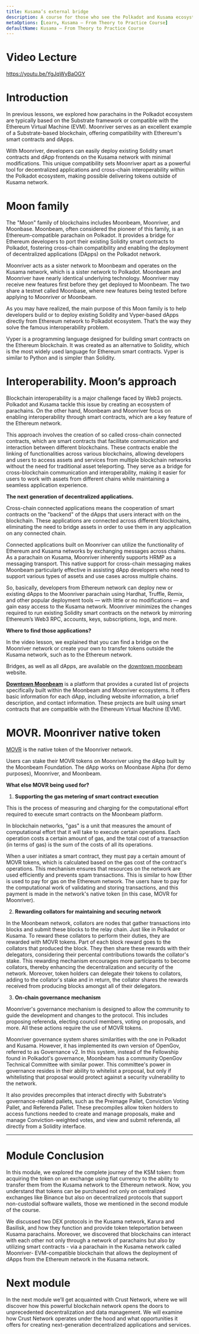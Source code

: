 ```yaml
---
title: Kusama’s external bridge
description: A course for those who see the Polkadot and Kusama ecosystem for the first time.
metaOptions: [Learn, Kusama — From Theory to Practice Course]
defaultName: Kusama — From Theory to Practice Course
---
```


# Video Lecture

https://youtu.be/YgJqWyBaOGY

<Spoiler title="<h2 style='display: inline;' >Lesson 13. Kusama’s external bridge</h2>">

# Introduction

In previous lessons, we explored how parachains in the Polkadot ecosystem are typically based on the Substrate framework or compatible with the Ethereum Virtual Machine (EVM). Moonriver serves as an excellent example of a Substrate-based blockchain, offering compatibility with Ethereum's smart contracts and dApps. 

With Moonriver, developers can easily deploy existing Solidity smart contracts and dApp frontends on the Kusama network with minimal modifications. This unique compatibility sets Moonriver apart as a powerful tool for decentralized applications and cross-chain interoperability within the Polkadot ecosystem, making possible delivering tokens outside of Kusama network.

# Moon family

The "Moon" family of blockchains includes Moonbeam, Moonriver, and Moonbase. Moonbeam, often considered the pioneer of this family, is an Ethereum-compatible parachain on Polkadot. It provides a bridge for Ethereum developers to port their existing Solidity smart contracts to Polkadot, fostering cross-chain compatibility and enabling the deployment of decentralized applications (DApps) on the Polkadot network.

Moonriver acts as a sister network to Moonbeam and operates on the Kusama network, which is a sister network to Polkadot. Moonbeam and Moonriver have nearly identical underlying technology. Moonriver may receive new features first before they get deployed to Moonbeam. The two share a testnet called Moonbase, where new features being tested before applying to Moonriver or Moonbeam. 

As you may have realized, the main purpose of this Moon family is to help developers build or to deploy existing Solidity and Vyper-based dApps directly from Ethereum network to Polkadot ecosystem. That’s the way they solve the famous interoperability problem.

<robo-academy-note type="note">
Vyper is a programming language designed for building smart contracts on the Ethereum blockchain. It was created as an alternative to Solidity, which is the most widely used language for Ethereum smart contracts. Vyper is similar to Python and is simpler than Solidity.
</robo-academy-note>


# Interoperability. Moon’s approach

Blockchain interoperability is a major challenge faced by Web3 projects. Polkadot and Kusama tackle this issue by creating an ecosystem of parachains. On the other hand, Moonbeam and Moonriver focus on enabling interoperability through smart contracts, which are a key feature of the Ethereum network.

This approach involves the creation of so called cross-chain connected contracts, which are smart contracts that facilitate communication and interaction between different blockchains. These contracts enable the linking of functionalities across various blockchains, allowing developers and users to access assets and services from multiple blockchain networks without the need for traditional asset teleporting. They serve as a bridge for cross-blockchain communication and interoperability, making it easier for users to work with assets from different chains while maintaining a seamless application experience.

**The next generation of decentralized applications.**

Cross-chain connected applications means the cooperation of smart contracts on the "backend" of the dApps that users interact with on the blockchain. These applications are connected across different blockchains, eliminating the need to bridge assets in order to use them in any application on any connected chain.

Connected applications built on Moonriver can utilize the functionality of Ethereum and Kusama networks by exchanging messages across chains. As a parachain on Kusama, Moonriver inherently supports HRMP as a messaging transport. This native support for cross-chain messaging makes Moonbeam particularly effective in assisting dApp developers who need to support various types of assets and use cases across multiple chains.

So, basically, developers from Ethereum network can deploy new or existing dApps to the Moonriver parachain using Hardhat, Truffle, Remix, and other popular deployment tools — with little or no modifications — and gain easy access to the Kusama network. Moonriver minimizes the changes required to run existing Solidity smart contracts on the network by mirroring Ethereum’s Web3 RPC, accounts, keys, subscriptions, logs, and more. 

**Where to find those applications?**

In the video lesson, we explained that you can find a bridge on the Moonriver network or create your own to transfer tokens outside the Kusama network, such as to the Ethereum network.

Bridges, as well as all dApps, are available on the [downtown moonbeam](https://www.dtmb.xyz/moonriver/explore/bridges) website.

**[Downtown Moonbeam](https://www.dtmb.xyz/)** is a platform that provides a curated list of projects specifically built within the Moonbeam and Moonriver ecosystems. It offers basic information for each dApp, including website information, a brief description, and contact information. These projects are built using smart contracts that are compatible with the Ethereum Virtual Machine (EVM).

# MOVR. Moonriver native token

[MOVR](https://coinmarketcap.com/currencies/moonriver/) is the native token of the Moonriver network. 

Users can stake their MOVR tokens on Moonriver using the dApp built by the Moonbeam Foundation. The dApp works on Moonbase Alpha (for demo purposes), Moonriver, and Moonbeam. 

**What else MOVR being used for?**

1. **Supporting the gas metering of smart contract execution**

This is the process of measuring and charging for the computational effort required to execute smart contracts on the Moonbeam platform.

<robo-academy-note type="note">
In blockchain networks, "gas" is a unit that measures the amount of computational effort that it will take to execute certain operations. Each operation costs a certain amount of gas, and the total cost of a transaction (in terms of gas) is the sum of the costs of all its operations.
</robo-academy-note>

When a user initiates a smart contract, they must pay a certain amount of MOVR tokens, which is calculated based on the gas cost of the contract's operations. This mechanism ensures that resources on the network are used efficiently and prevents spam transactions.
This is similar to how Ether is used to pay for gas on the Ethereum network. The users have to pay for the computational work of validating and storing transactions, and this payment is made in the network's native token (in this case, MOVR for Moonriver).

2. **Rewarding collators for maintaining and securing network**

In the Moonbeam network, collators are nodes that gather transactions into blocks and submit these blocks to the relay chain. Just like in Polkadot or Kusama. 
To reward these collators to perform their duties, they are rewarded with MOVR tokens. Part of each block reward goes to the collators that produced the block. They then share these rewards with their delegators, considering their percental contributions towards the collator's stake. This rewarding mechanism encourages more participants to become collators, thereby enhancing the decentralization and security of the network.
Moreover, token holders can delegate their tokens to collators, adding to the collator's stake and in return, the collator shares the rewards received from producing blocks amongst all of their delegators.

3. **On-chain governance mechanism**

Moonriver's governance mechanism is designed to allow the community to guide the development and changes to the protocol. This includes proposing referenda, electing council members, voting on proposals, and more. All these actions require the use of MOVR tokens.

Moonriver governance system shares similarities with the one in Polkadot and Kusama. However, it has implemented its own version of OpenGov, referred to as Governance v2. In this system, instead of the Fellowship found in Polkadot's governance, Moonbeam has a community OpenGov Technical Committee with similar power. This committee's power in governance resides in their ability to whitelist a proposal, but only if whitelisting that proposal would protect against a security vulnerability to the network.

It also provides precompiles that interact directly with Substrate's governance-related pallets, such as the Preimage Pallet, Conviction Voting Pallet, and Referenda Pallet. These precompiles allow token holders to access functions needed to create and manage proposals, make and manage Conviction-weighted votes, and view and submit referenda, all directly from a Solidity interface.

---

# Module Conclusion

In this module, we explored the complete journey of the KSM token: from acquiring the token on an exchange using fiat currency to the ability to transfer them from the Kusama network to the Ethereum network. Now, you understand that tokens can be purchased not only on centralized exchanges like Binance but also on decentralized protocols that support non-custodial software wallets, those we mentioned in the second module of the course.

We discussed two DEX protocols in the Kusama network, Karura and Basilisk, and how they function and provide token teleportation between Kusama parachains. Moreover, we discovered that blockchains can interact with each other not only through a network of parachains but also by utilizing smart contracts - via a parachain in the Kusama network called Moonriver- EVM-compatible blockchain that allows the deployment of dApps from the Ethereum network in the Kusama network.

# Next module

In the next module we’ll get acquainted with Crust Network, where we will discover how this powerful blockchain network opens the doors to unprecedented decentralization and data management. We will examine how Crust Network operates under the hood and what opportunities it offers for creating next-generation decentralized applications and services.

</Spoiler>

<Spoiler title="<h2 style='display: inline;' >Theory: Test</h2>">

<QuizBlock 
quizUrl="https://faas-fra1-afec6ce7.doserverless.co/api/v1/web/fn-18e93402-1ffe-47e8-be1d-e28a6ac871f1/default/Quiz"
quizId="question13.1"
/>

<QuizBlock 
quizUrl="https://faas-fra1-afec6ce7.doserverless.co/api/v1/web/fn-18e93402-1ffe-47e8-be1d-e28a6ac871f1/default/Quiz"
quizId="question13.2"
/>

<QuizBlock 
quizUrl="https://faas-fra1-afec6ce7.doserverless.co/api/v1/web/fn-18e93402-1ffe-47e8-be1d-e28a6ac871f1/default/Quiz"
quizId="question13.3"
/>

</Spoiler>


<FeedbackBlock 
formUrl="https://faas-fra1-afec6ce7.doserverless.co/api/v1/web/fn-18e93402-1ffe-47e8-be1d-e28a6ac871f1/default/Feedback"
lessonLabel="moonriver"
/>
